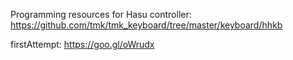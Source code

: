 Programming resources for Hasu controller: https://github.com/tmk/tmk_keyboard/tree/master/keyboard/hhkb

firstAttempt: https://goo.gl/oWrudx
